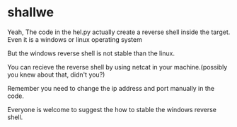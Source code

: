 # shallwe
Yeah, 
The code in the hel.py actually create a reverse shell inside the target. 
Even it is a windows or linux operating system


But the windows reverse shell is not stable than the linux.

You can recieve the reverse shell by using netcat in your machine.(possibly you knew about that, didn't you?)

Remember you need to change the ip address and port manually in the code.



Everyone is welcome to suggest the how to stable the windows reverse shell.



